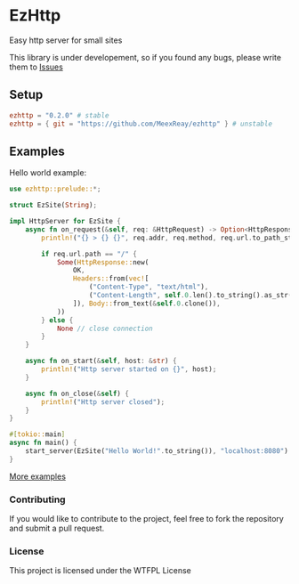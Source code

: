 # EzHttp
Easy http server for small sites

This library is under developement, so if you found any bugs, please write them to [Issues](https://github.com/MeexReay/ezhttp/issues)

## Setup

```toml
ezhttp = "0.2.0" # stable
ezhttp = { git = "https://github.com/MeexReay/ezhttp" } # unstable
```

## Examples

Hello world example:
```rust
use ezhttp::prelude::*;

struct EzSite(String);

impl HttpServer for EzSite {
    async fn on_request(&self, req: &HttpRequest) -> Option<HttpResponse> {
        println!("{} > {} {}", req.addr, req.method, req.url.to_path_string());

        if req.url.path == "/" {
            Some(HttpResponse::new(
                OK,                                                                // response status code
                Headers::from(vec![                                                // response headers
                    ("Content-Type", "text/html"),                                 // - content type
                    ("Content-Length", self.0.len().to_string().as_str())          // - content length
                ]), Body::from_text(&self.0.clone()),                              // response body
            ))
        } else {
            None // close connection
        }
    }

    async fn on_start(&self, host: &str) {
        println!("Http server started on {}", host);
    }

    async fn on_close(&self) {
        println!("Http server closed");
    }
}

#[tokio::main]
async fn main() {
    start_server(EzSite("Hello World!".to_string()), "localhost:8080").await.expect("http server error");
}
```

[More examples](https://github.com/MeexReay/ezhttp/blob/main/examples)

### Contributing

If you would like to contribute to the project, feel free to fork the repository and submit a pull request.

### License
This project is licensed under the WTFPL License
